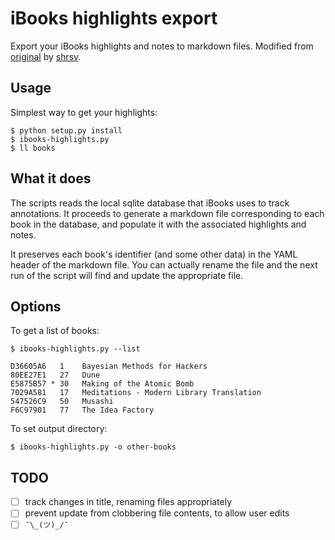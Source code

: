 # iBooks highlights export

Export your iBooks highlights and notes to markdown files.  Modified from [original][] by [shrsv][].

[original]: https://github.com/shrsv/ibooks_highlights_export
[shrsv]:    https://github.com/shrsv

## Usage

Simplest way to get your highlights:

```
$ python setup.py install
$ ibooks-highlights.py
$ ll books
```

## What it does

The scripts reads the local sqlite database that iBooks uses to track annotations.  It proceeds to
generate a markdown file corresponding to each book in the database, and populate it with the
associated highlights and notes.

It preserves each book's identifier (and some other data) in the YAML header of the markdown file.
You can actually rename the file and the next run of the script will find and update the appropriate file.

## Options

To get a list of books:

```shell
$ ibooks-highlights.py --list

D36605A6   1	Bayesian Methods for Hackers
80EE27E1   27	Dune
E5875B57 * 30	Making of the Atomic Bomb
7029A581   17	Meditations - Modern Library Translation
547526C9   50	Musashi
F6C97901   77	The Idea Factory
```

To set output directory:

```shell
$ ibooks-highlights.py -o other-books
```

## TODO

- [ ] track changes in title, renaming files appropriately
- [ ] prevent update from clobbering file contents, to allow user edits
- [ ] `¯\_(ツ)_/¯`